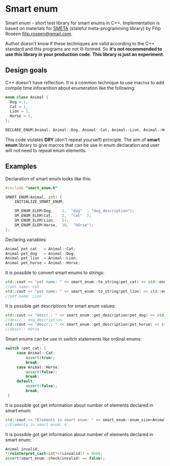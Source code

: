 # Smart enum
Smart enum - short test library for smart enums in C++.
Implementation is based on materials for [SMETA](http://b.atch.se/posts/constexpr-meta-container/attachments/stateful_meta_container-poc.cpp) (stateful meta-programming library) by Filip Roséen  	filip.roseen@gmail.com.

Author doesn't know if these techniques are valid according to the C++ standard and this programs are not ill-formed.
So **it's not recommended to use this library in your production code**. **This library is just an experiment**.

## Design goals

C++ doesn't have reflection. It is a common technique to use macros to add compile time inforamtion about enumeration like the following:

```c++
enum class Animal {
  Dog = 1,
  Cat = 1,
  Lion = 1,
  Horse = 1,
};

DECLARE_ENUM(Animal, Animal::Dog, Animal::Cat, Animal::Lion, Animal::Horse);
```
This code violates **DRY** (don't repeat yourself) principle. The aim of **smart enum** library to give macros that can be use in enum
declaration and user will not need to repeat enum elements.


## Examples

Declaration of smart enum looks like this:
```c++
#include "smart_enum.h"

SMART_ENUM(Animal, int) {
    INITIALIZE_SMART_ENUM;

    SM_ENUM_ELEM(Dog,    1,  "dog"  , "dog_description");
    SM_ENUM_ELEM(Cat,    2,  "cat"  );
    SM_ENUM_ELEM(Lion,   5);
    SM_ENUM_ELEM(Horse,  10,  "hOrse");
};
```
Declaring variables:
```c++
Animal pet_cat   = Animal::Cat;
Animal pet_dog   = Animal::Dog;
Animal pet_lion  = Animal::Lion;
Animal pet_horse = Animal::Horse;
```

It is possible to convert smart enums to strings:
```c++
std::cout << "pet name: " << smart_enum::to_string(pet_cat) << std::endl;
//pet name: cat
std::cout << "pet name: " << smart_enum::to_string(pet_lion) << std::endl;
//pet name: Lion
```

It is possible get descriptions for smart enum values:
```c++
std::cout << "descr.: " << smart_enum::get_description(pet_dog) << std::endl;
//descr.: dog_description
std::cout << "descr.: " << smart_enum::get_description(pet_horse) << std::endl;
//descr.: hOrse
```

Smart enums can be use in switch statements like ordinal enums:
```c++
switch (pet_cat) {
     case Animal::Cat:
         assert(true);
         break;
     case Animal::Horse:
         assert(false);
         break;
     default:
         assert(false);
         break;
 }
```
It is possible got get information about number of elements declared in smart enum:
```c++
std::cout << "Elements in smart enum: " << smart_enum::enum_size<Animal>() << std::endl;
//Elements in smart enum: 4
```

It is possible got get information about number of elements declared in smart enum:
```c++
Animal invalid;
*(reinterpret_cast<int*>(&invalid)) = 6666;
assert(smart_enum::check(invalid) == false);
```
